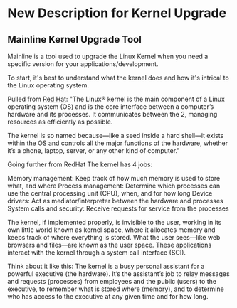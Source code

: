 # New Description for Kernel Upgrade

## Mainline Kernel Upgrade Tool
Mainline is a tool used to upgrade the Linux Kernel when you need a specific version for your applications/development. 

To start, it's best to understand what the kernel does and how it's intrical to the Linux operating system.

Pulled from [Red Hat](https://www.redhat.com/en/topics/linux/what-is-the-linux-kernel): 
"The Linux® kernel is the main component of a Linux operating system (OS) and is the core interface between a computer’s hardware and its processes. It communicates between the 2, managing resources as efficiently as possible.

The kernel is so named because—like a seed inside a hard shell—it exists within the OS and controls all the major functions of the hardware, whether it’s a phone, laptop, server, or any other kind of computer."

Going further from RedHat
The kernel has 4 jobs:

Memory management: Keep track of how much memory is used to store what, and where
Process management: Determine which processes can use the central processing unit (CPU), when, and for how long
Device drivers: Act as mediator/interpreter between the hardware and processes
System calls and security: Receive requests for service from the processes

The kernel, if implemented properly, is invisible to the user, working in its own little world known as kernel space, where it allocates memory and keeps track of where everything is stored. What the user sees—like web browsers and files—are known as the user space. These applications interact with the kernel through a system call interface (SCI).

Think about it like this: The kernel is a busy personal assistant for a powerful executive (the hardware). It’s the assistant’s job to relay messages and requests (processes) from employees and the public (users) to the executive, to remember what is stored where (memory), and to determine who has access to the executive at any given time and for how long. 
